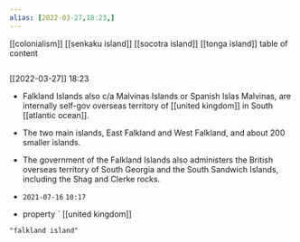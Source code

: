 ```yaml
---
alias: [2022-03-27,18:23,]
---
```

[[colonialism]] [[senkaku island]] [[socotra island]] [[tonga island]]
table of content
```toc
```

[[2022-03-27]] 18:23
- Falkland Islands also c/a Malvinas Islands or Spanish Islas Malvinas, are internally self-gov overseas territory of [[united kingdom]] in South [[atlantic ocean]].
- The two main islands, East Falkland and West Falkland, and about 200 smaller islands.
- The government of the Falkland Islands also administers the British overseas territory of South Georgia and the South Sandwich Islands, including the Shag and Clerke rocks.

- `2021-07-16` `10:17`
- property ˋ [[united kingdom]]
```query
"falkland island"
```